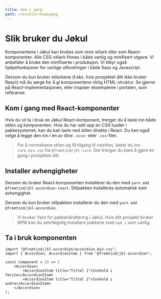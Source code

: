 ```yaml
---
title: kom i gang
path: /utvikler/komigang
---
```


# Slik bruker du Jøkul

Komponentene i Jøkul kan brukes som rene stilark eller som React-komponenter. Alle CSS-stilark finnes i både vanlig og minifisert utgave. Vi anbefaler å bruke den minifiserte i produksjon. Vi tilbyr også hjelpefunksjoner for vanlige utfordringer i både Sass og Javascript.

Dersom du kun bruker stilarkene (f.eks. hvis prosjektet ditt ikke bruker React) må du sørge for å gi komponentene riktig HTML-struktur. Se gjerne på React-implementasjonen, eller inspiser eksemplene i portalen, som referanse.

## Kom i gang med React-komponenter

Hvis du vil ta i bruk en Jøkul React-komponent, trenger du å laste inn både stilen og komponenten. Hvis du har satt opp en CSS loader i pakkesystemet, kan du kan laste ned stilen direkte i React. Du kan også velge å legge den inn i en av dine `.scss`- eller `.css`-filer.

> For å normalisere stilen og få tilgang til rotstilen, laster du inn `core.min.css` fra `@fremtind/jkl-core`. Det trenger du bare å gjøre én gang i prosjektet ditt.

## Installer avhengigheter

Dersom du bruker React-komponenten installerer du den med `yarn add @fremtind/jkl-accordion-react`. Stilpakken installeres automatisk som avhengighet.

Dersom du kun bruker stilpakken installerer du den med `yarn add @fremtind/jkl-accordion`.

> Vi bruker Yarn for pakkehåndtering i Jøkul. Hvis ditt prosjekt bruker NPM kan du selvfølgelig installere pakkene med `npm i` som vanlig.

## Ta i bruk komponenten

```tsx
import "@fremtind/jkl-accordion/accordion.min.css";
import { Accordion, AccordionItem } from "@fremtind/jkl-accordion";

const Component = () => (
    <Accordion>
        <AccordionItem title="Tittel 1">Innhold i første</AccordionItem>
        <AccordionItem title="Tittel 2">Innhold i andre</AccordionItem>
    </Accordion>
);
```

